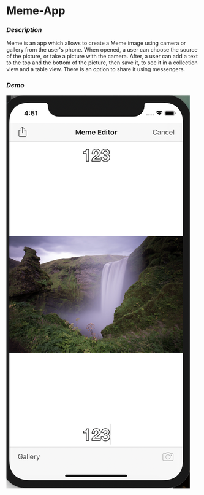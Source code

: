 # Meme-App

### _Description_

Meme is an app which allows to create a Meme image using camera or gallery from the user's phone. 
When opened, a user can choose the source of the picture, or take a picture with the camera. 
After, a user can add a text to the top and the bottom of the picture, then save it, to see it in a collection view and a table view. 
There is an option to share it using messengers. 

### _Demo_ 

<img src="https://github.com/elina-mns/Meme-1.0/blob/32eee8de90708caf4b88700141675c7d2767b0d2/Demo/Demo%20picture.png"/>
